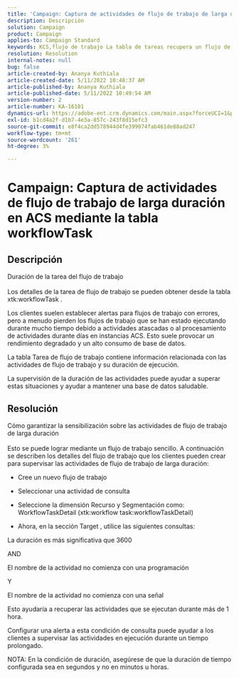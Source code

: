 ```yaml
---
title: 'Campaign: Captura de actividades de flujo de trabajo de larga duración en ACS mediante la tabla workflowTask'
description: Descripción
solution: Campaign
product: Campaign
applies-to: Campaign Standard
keywords: KCS,flujo de trabajo La tabla de tareas recupera un flujo de trabajo largo
resolution: Resolution
internal-notes: null
bug: false
article-created-by: Ananya Kuthiala
article-created-date: 5/11/2022 10:48:37 AM
article-published-by: Ananya Kuthiala
article-published-date: 5/11/2022 10:49:54 AM
version-number: 2
article-number: KA-16101
dynamics-url: https://adobe-ent.crm.dynamics.com/main.aspx?forceUCI=1&pagetype=entityrecord&etn=knowledgearticle&id=d72bffe3-17d1-ec11-a7b5-0022480a8e40
exl-id: b1cd4a2f-d1b7-4e3a-857c-243f8d15efc3
source-git-commit: e8f4ca2dd578944d4fe399074fab461de88ad247
workflow-type: tm+mt
source-wordcount: '261'
ht-degree: 3%

---
```


# Campaign: Captura de actividades de flujo de trabajo de larga duración en ACS mediante la tabla workflowTask

## Descripción

Duración de la tarea del flujo de trabajo<br><br>
Los detalles de la tarea de flujo de trabajo se pueden obtener desde la tabla xtk:workflowTask .

Los clientes suelen establecer alertas para flujos de trabajo con errores, pero a menudo pierden los flujos de trabajo que se han estado ejecutando durante mucho tiempo debido a actividades atascadas o al procesamiento de actividades durante días en instancias ACS.
Esto suele provocar un rendimiento degradado y un alto consumo de base de datos.


La tabla Tarea de flujo de trabajo contiene información relacionada con las actividades de flujo de trabajo y su duración de ejecución.

La supervisión de la duración de las actividades puede ayudar a superar estas situaciones y ayudar a mantener una base de datos saludable.


## Resolución

Cómo garantizar la sensibilización sobre las actividades de flujo de trabajo de larga duración<br><br>
Esto se puede lograr mediante un flujo de trabajo sencillo. A continuación se describen los detalles del flujo de trabajo que los clientes pueden crear para supervisar las actividades de flujo de trabajo de larga duración:

- Cree un nuevo flujo de trabajo

- Seleccionar una actividad de consulta

- Seleccione la dimensión Recurso y Segmentación como: WorkflowTaskDetail (xtk:workflow task:workflowTaskDetail)

- Ahora, en la sección Target , utilice las siguientes consultas:

La duración es más significativa que 3600

AND

El nombre de la actividad no comienza con una programación

Y

El nombre de la actividad no comienza con una señal



Esto ayudaría a recuperar las actividades que se ejecutan durante más de 1 hora.

Configurar una alerta a esta condición de consulta puede ayudar a los clientes a supervisar las actividades en ejecución durante un tiempo prolongado.

NOTA: En la condición de duración, asegúrese de que la duración de tiempo configurada sea en segundos y no en minutos u horas.
